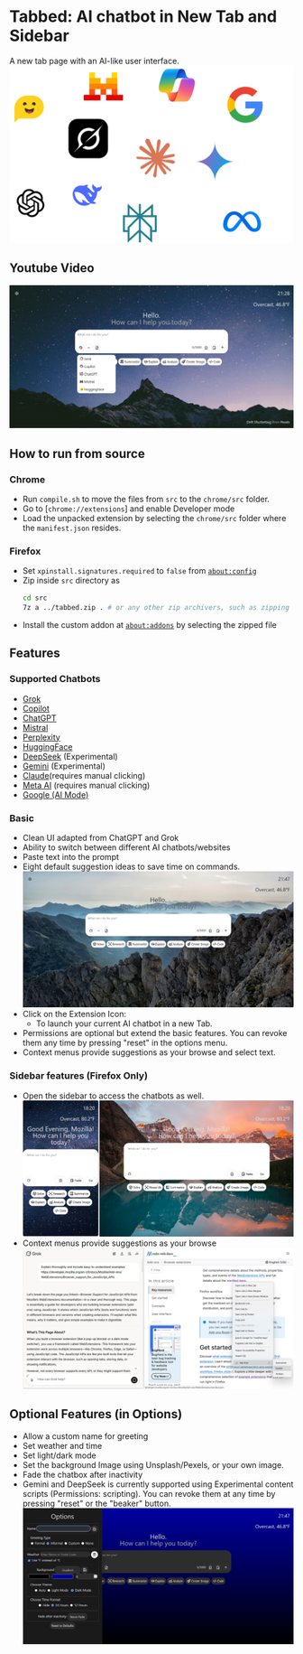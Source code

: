 # Tabbed: AI chatbot in New Tab and Sidebar

A new tab page with an AI-like user interface.
![Promo](./samples/Promo.png)
## Youtube Video
[![Sample 1](./samples/Sample_1.png)](https://www.youtube.com/watch?v=PDgovF1dNBg)

## How to run from source

### Chrome

- Run `compile.sh` to move the files from `src` to the `chrome/src` folder.
- Go to [`chrome://extensions`] and enable Developer mode
- Load the unpacked extension by selecting the `chrome/src` folder where the `manifest.json` resides.

### Firefox

- Set `xpinstall.signatures.required` to `false` from [`about:config`](about:config)
- Zip inside `src` directory as
  ```sh
  cd src
  7z a ../tabbed.zip . # or any other zip archivers, such as zipping from File Explorer
  ```
- Install the custom addon at [`about:addons`](about:addons) by selecting the zipped file

## Features

### Supported Chatbots

- [Grok](https://grok.com)
- [Copilot](https://copilot.microsoft.com)
- [ChatGPT](https:///chatgpt.com)
- [Mistral](https://mistral.ai)
- [Perplexity](https://perplexity.ai)
- [HuggingFace](https://huggingface.co/chat/)
- [DeepSeek](https://chat.deepseek.com/) (Experimental)
- [Gemini](https://gemini.google.com/app) (Experimental)
- [Claude](https://claude.ai/new)(requires manual clicking)
- [Meta AI](https://meta.ai) (requires manual clicking)
- [Google (AI Mode)](https://google.com)

### Basic

- Clean UI adapted from ChatGPT and Grok
- Ability to switch between different AI chatbots/websites
- Paste text into the prompt
- Eight default suggestion ideas to save time on commands.
  ![Sample 3](./samples/Sample_3.png)
- Click on the Extension Icon:
  - To launch your current AI chatbot in a new Tab.
- Permissions are optional but extend the basic features. You can revoke them any time by pressing "reset" in the options menu.
- Context menus provide suggestions as your browse and select text.

### Sidebar features (Firefox Only)

- Open the sidebar to access the chatbots as well.
  ![Sample 4](./samples/Sample_4.png)
- Context menus provide suggestions as your browse
  ![Sample 5](./samples/Sample_5.png)

## Optional Features (in Options)

- Allow a custom name for greeting
- Set weather and time
- Set light/dark mode
- Set the background Image using Unsplash/Pexels, or your own image.
- Fade the chatbox after inactivity
- Gemini and DeepSeek is currently supported using Experimental content scripts (Permissions: scripting). You can revoke them at any time by pressing "reset" or the "beaker" button.
  ![Sample 1](./samples/Sample_2.png)
